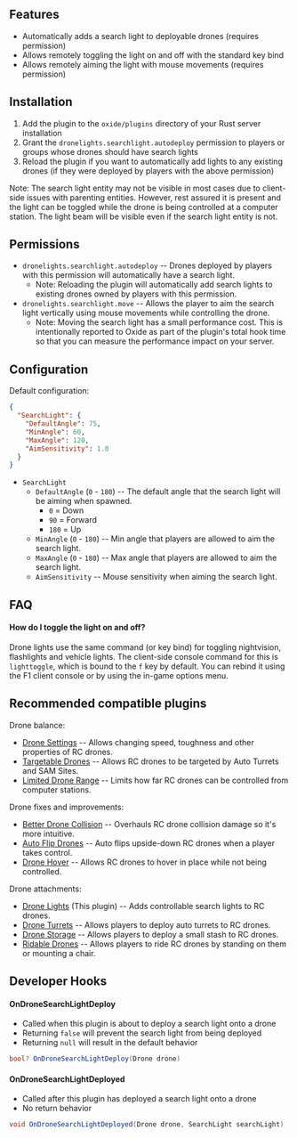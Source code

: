 ## Features

- Automatically adds a search light to deployable drones (requires permission)
- Allows remotely toggling the light on and off with the standard key bind
- Allows remotely aiming the light with mouse movements (requires permission)

## Installation

1. Add the plugin to the `oxide/plugins` directory of your Rust server installation
2. Grant the `dronelights.searchlight.autodeploy` permission to players or groups whose drones should have search lights
3. Reload the plugin if you want to automatically add lights to any existing drones (if they were deployed by players with the above permission)

Note: The search light entity may not be visible in most cases due to client-side issues with parenting entities. However, rest assured it is present and the light can be toggled while the drone is being controlled at a computer station. The light beam will be visible even if the search light entity is not.

## Permissions

- `dronelights.searchlight.autodeploy` -- Drones deployed by players with this permission will automatically have a search light.
  - Note: Reloading the plugin will automatically add search lights to existing drones owned by players with this permission.
- `dronelights.searchlight.move` -- Allows the player to aim the search light vertically using mouse movements while controlling the drone.
  - Note: Moving the search light has a small performance cost. This is intentionally reported to Oxide as part of the plugin's total hook time so that you can measure the performance impact on your server.

## Configuration

Default configuration:

```json
{
  "SearchLight": {
    "DefaultAngle": 75,
    "MinAngle": 60,
    "MaxAngle": 120,
    "AimSensitivity": 1.0
  }
}
```

- `SearchLight`
  - `DefaultAngle` (`0` - `180`) -- The default angle that the search light will be aiming when spawned.
    - `0` = Down
    - `90` = Forward
    - `180` = Up
  - `MinAngle` (`0` - `180`) -- Min angle that players are allowed to aim the search light.
  - `MaxAngle` (`0` - `180`) -- Max angle that players are allowed to aim the search light.
  - `AimSensitivity` -- Mouse sensitivity when aiming the search light.

## FAQ

#### How do I toggle the light on and off?

Drone lights use the same command (or key bind) for toggling nightvision, flashlights and vehicle lights. The client-side console command for this is `lighttoggle`, which is bound to the `f` key by default. You can rebind it using the F1 client console or by using the in-game options menu.

## Recommended compatible plugins

Drone balance:
- [Drone Settings](https://umod.org/plugins/drone-settings) -- Allows changing speed, toughness and other properties of RC drones.
- [Targetable Drones](https://umod.org/plugins/targetable-drones) -- Allows RC drones to be targeted by Auto Turrets and SAM Sites.
- [Limited Drone Range](https://umod.org/plugins/limited-drone-range) -- Limits how far RC drones can be controlled from computer stations.

Drone fixes and improvements:
- [Better Drone Collision](https://umod.org/plugins/better-drone-collision) -- Overhauls RC drone collision damage so it's more intuitive.
- [Auto Flip Drones](https://umod.org/plugins/auto-flip-drones) -- Auto flips upside-down RC drones when a player takes control.
- [Drone Hover](https://umod.org/plugins/drone-hover) -- Allows RC drones to hover in place while not being controlled.

Drone attachments:
- [Drone Lights](https://umod.org/plugins/drone-lights) (This plugin) -- Adds controllable search lights to RC drones.
- [Drone Turrets](https://umod.org/plugins/drone-turrets) -- Allows players to deploy auto turrets to RC drones.
- [Drone Storage](https://umod.org/plugins/drone-storage) -- Allows players to deploy a small stash to RC drones.
- [Ridable Drones](https://umod.org/plugins/ridable-drones) -- Allows players to ride RC drones by standing on them or mounting a chair.

## Developer Hooks

#### OnDroneSearchLightDeploy

- Called when this plugin is about to deploy a search light onto a drone
- Returning `false` will prevent the search light from being deployed
- Returning `null` will result in the default behavior

```csharp
bool? OnDroneSearchLightDeploy(Drone drone)
```

#### OnDroneSearchLightDeployed

- Called after this plugin has deployed a search light onto a drone
- No return behavior

```csharp
void OnDroneSearchLightDeployed(Drone drone, SearchLight searchLight)
```
